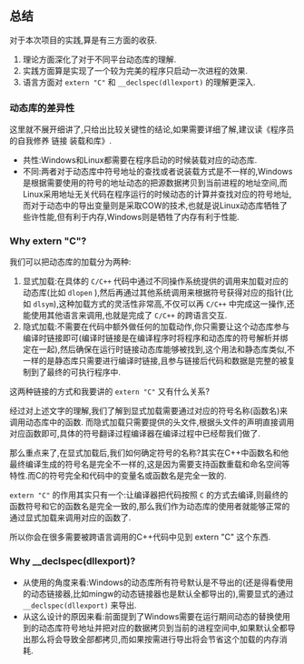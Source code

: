## 总结
对于本次项目的实践,算是有三方面的收获.
1. 理论方面深化了对于不同平台动态库的理解.
2. 实践方面算是实现了一个较为完美的程序只启动一次进程的效果.
3. 语言方面对 `extern "C"` 和 `__declspec(dllexport)` 的理解更深入.

### 动态库的差异性
这里就不展开细讲了,只给出比较关键性的结论,如果需要详细了解,建议读《程序员的自我修养 链接 装载和库》.

* 共性:Windows和Linux都需要在程序启动的时候装载对应的动态库.
* 不同:两者对于动态库中符号地址的查找或者说装载方式是不一样的,Windows是根据需要使用的符号的地址动态的把源数据拷贝到当前进程的地址空间,而Linux采用地址无关代码在程序运行的时候动态的计算并查找对应的符号地址,而对于动态中的导出变量则是采取COW的技术,也就是说Linux动态库牺牲了些许性能,但有利于内存,Windows则是牺牲了内存有利于性能.

### Why extern "C"?
我们可以把动态库的加载分为两种:
1. 显式加载:在具体的 `C/C++` 代码中通过不同操作系统提供的调用来加载对应的动态库(比如 `dlopen` ),然后再通过其他系统调用来根据符号获得对应的指针(比如 `dlsym`),这种加载方式的灵活性非常高,不仅可以再 `C/C++` 中完成这一操作,还能使用其他语言来调用,也就是完成了 `C/C++` 的跨语言交互.
2. 隐式加载:不需要在代码中额外做任何的加载动作,你只需要让这个动态库参与编译时链接即可(编译时链接是在编译程序时将程序和动态库的符号解析并绑定在一起),然后确保在运行时链接动态库能够被找到,这个用法和静态库类似,不一样的是静态库只需要进行编译时链接,且参与链接后代码和数据是完整的被复制到了最终的可执行程序中.

这两种链接的方式和我要讲的 `extern "C"` 又有什么关系?

经过对上述文字的理解,我们了解到显式加载需要通过对应的符号名称(函数名)来调用动态库中的函数.
而隐式加载只需要提供的头文件,根据头文件的声明直接调用对应函数即可,具体的符号翻译过程编译器在编译过程中已经帮我们做了.

那么重点来了,在显式加载后,我们如何确定符号的名称?其实在C++中函数名和他最终编译生成的符号名是完全不一样的,这是因为需要支持函数重载和命名空间等特性.而C的符号完全和代码中的变量名或函数名是完全一致的.

`extern "C"` 的作用其实只有一个:让编译器把代码按照 `C` 的方式去编译,则最终的函数符号和它的函数名是完全一致的,那么我们作为动态库的使用者就能够正常的通过显式加载来调用对应的函数了.

所以你会在很多需要被跨语言调用的C++代码中见到 extern "C" 这个东西.
### Why __declspec(dllexport)?
* 从使用的角度来看:Windows的动态库所有符号默认是不导出的(还是得看使用的动态链接器,比如mingw的动态链接器也是默认全都导出的),需要显式的通过 `__declspec(dllexport)` 来导出.
* 从这么设计的原因来看:前面提到了Windows需要在运行期间动态的替换使用到的动态库符号地址并把对应的数据拷贝到当前的进程空间中,如果默认全都导出那么将会导致全部都拷贝,而如果按需进行导出将会节省这个加载的内存消耗.


